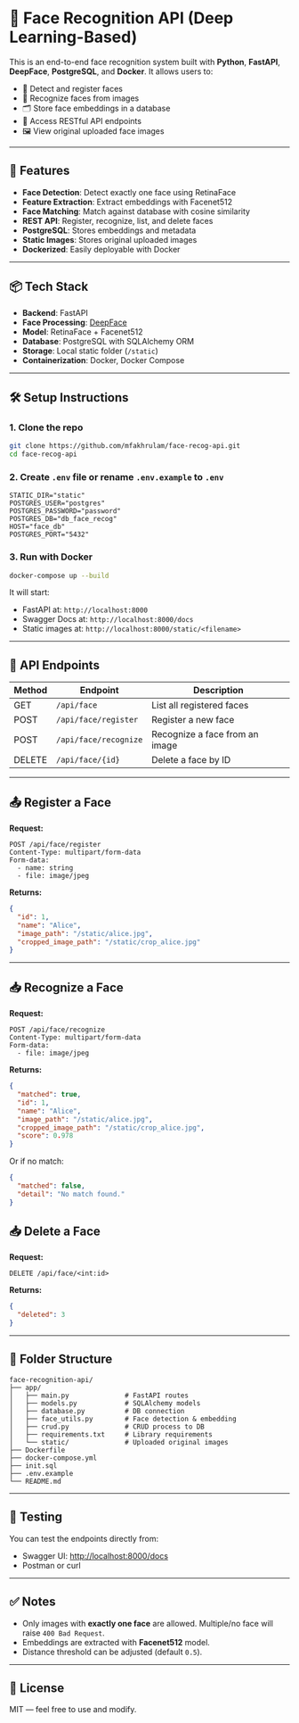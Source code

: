 # 🧠 Face Recognition API (Deep Learning-Based)

This is an end-to-end face recognition system built with **Python**, **FastAPI**, **DeepFace**, **PostgreSQL**, and **Docker**. It allows users to:

* 🧍 Detect and register faces
* 🔎 Recognize faces from images
* 🗂️ Store face embeddings in a database
* 📡 Access RESTful API endpoints
* 🖼️ View original uploaded face images

---

## 🚀 Features

* **Face Detection**: Detect exactly one face using RetinaFace
* **Feature Extraction**: Extract embeddings with Facenet512
* **Face Matching**: Match against database with cosine similarity
* **REST API**: Register, recognize, list, and delete faces
* **PostgreSQL**: Stores embeddings and metadata
* **Static Images**: Stores original uploaded images
* **Dockerized**: Easily deployable with Docker

---

## 📦 Tech Stack

* **Backend**: FastAPI
* **Face Processing**: [DeepFace](https://github.com/serengil/deepface)
* **Model**: RetinaFace + Facenet512
* **Database**: PostgreSQL with SQLAlchemy ORM
* **Storage**: Local static folder (`/static`)
* **Containerization**: Docker, Docker Compose

---

## 🛠️ Setup Instructions

### 1. Clone the repo

```bash
git clone https://github.com/mfakhrulam/face-recog-api.git
cd face-recog-api
```

### 2. Create `.env` file or rename `.env.example` to `.env`

```env
STATIC_DIR="static"
POSTGRES_USER="postgres"
POSTGRES_PASSWORD="password"
POSTGRES_DB="db_face_recog"
HOST="face_db"
POSTGRES_PORT="5432"
```

### 3. Run with Docker

```bash
docker-compose up --build
```

It will start:

* FastAPI at: `http://localhost:8000`
* Swagger Docs at: `http://localhost:8000/docs`
* Static images at: `http://localhost:8000/static/<filename>`

---

## 📡 API Endpoints

| Method | Endpoint              | Description                    |
| ------ | --------------------- | ------------------------------ |
| GET    | `/api/face`           | List all registered faces      |
| POST   | `/api/face/register`  | Register a new face            |
| POST   | `/api/face/recognize` | Recognize a face from an image |
| DELETE | `/api/face/{id}`      | Delete a face by ID            |

---

## 📤 Register a Face

**Request:**

```http
POST /api/face/register
Content-Type: multipart/form-data
Form-data:
  - name: string
  - file: image/jpeg
```

**Returns:**

```json
{
  "id": 1,
  "name": "Alice",
  "image_path": "/static/alice.jpg",
  "cropped_image_path": "/static/crop_alice.jpg"
}
```

---

## 📥 Recognize a Face

**Request:**

```http
POST /api/face/recognize
Content-Type: multipart/form-data
Form-data:
  - file: image/jpeg
```

**Returns:**

```json
{
  "matched": true,
  "id": 1,
  "name": "Alice",
  "image_path": "/static/alice.jpg",
  "cropped_image_path": "/static/crop_alice.jpg",
  "score": 0.978
}
```

Or if no match:

```json
{
  "matched": false,
  "detail": "No match found."
}
```

## 📥 Delete a Face

**Request:**

```http
DELETE /api/face/<int:id>
```

**Returns:**

```json
{
  "deleted": 3
}
```


---

## 📂 Folder Structure

```
face-recognition-api/
├── app/
│   ├── main.py              # FastAPI routes
│   ├── models.py            # SQLAlchemy models
│   ├── database.py          # DB connection
│   ├── face_utils.py        # Face detection & embedding
│   ├── crud.py              # CRUD process to DB
│   ├── requirements.txt     # Library requirements
│   └── static/              # Uploaded original images
├── Dockerfile
├── docker-compose.yml
├── init.sql
├── .env.example
└── README.md
```

---

## 🧪 Testing

You can test the endpoints directly from:

* Swagger UI: [http://localhost:8000/docs](http://localhost:8000/docs)
* Postman or curl

---

## ✅ Notes

* Only images with **exactly one face** are allowed. Multiple/no face will raise `400 Bad Request`.
* Embeddings are extracted with **Facenet512** model.
* Distance threshold can be adjusted (default `0.5`).

---

## 📄 License

MIT — feel free to use and modify.

